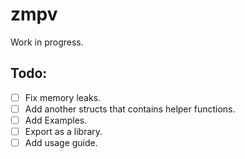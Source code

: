 # zmpv
Work in progress.

## Todo:
- [ ] Fix memory leaks.
- [ ] Add another structs that contains helper functions.
- [ ]  Add Examples.
- [ ]  Export as a library.
- [ ] Add usage guide.
